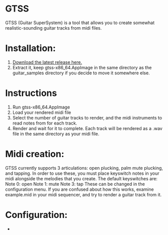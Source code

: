 # GTSS

GTSS (Guitar SuperSystem) is a tool that allows you to create somewhat realistic-sounding guitar tracks from midi files.

# Installation:
1) [Download the latest release here.](https://github.com/AprilDolly/GTSS/releases/tag/V2.0)
2) Extract it, keep gtss-x86_64.AppImage in the same directory as the guitar_samples directory if you decide to move it somewhere else.

# Instructions
1) Run gtss-x86_64.AppImage
2) Load your rendered midi file
3) Select the number of guitar tracks to render, and the midi instruments to read notes from for each track.
4) Render and wait for it to complete. Each track will be rendered as a .wav file in the same directory as your midi file.

# Midi creation:
GTSS currently supports 3 articulations: open plucking, palm mute plucking, and tapping.
In order to use these, you must place keyswitch notes in your midi alongside the melodies that you create.
The default keyswitches are:
Note 0: open
Note 1: mute
Note 3: tap
These can be changed in the configuration menu.
If you are confused about how this works, examine example.mid in your midi sequencer, and try to render a guitar track from it.

# Configuration:
- 
